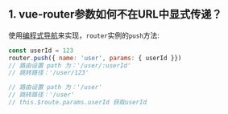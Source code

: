 ## 1. vue-router参数如何不在URL中显式传递？
使用[编程式导航](https://router.vuejs.org/zh/guide/essentials/navigation.html#编程式的导航)来实现，`router`实例的`push`方法:
```js
const userId = 123
router.push({ name: 'user', params: { userId }})
// 路由设置 path 为：'/user/:userId'
// 跳转路径：'/user/123'

// 路由设置 path 为：'/user'
// 跳转路径：'/user'
// this.$route.params.userId 获取userId
```